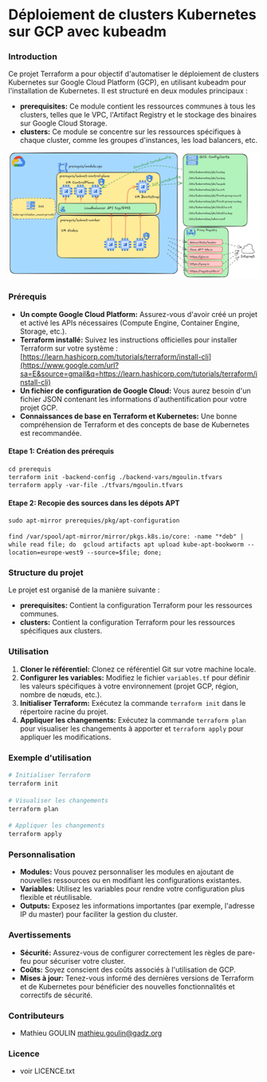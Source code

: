 # Déploiement de clusters Kubernetes sur GCP avec kubeadm

### Introduction

Ce projet Terraform a pour objectif d'automatiser le déploiement de clusters Kubernetes sur Google Cloud Platform (GCP), en utilisant kubeadm pour l'installation de Kubernetes. Il est structuré en deux modules principaux :

  * **prerequisites:** Ce module contient les ressources communes à tous les clusters, telles que le VPC, l'Artifact Registry et le stockage des binaires sur Google Cloud Storage.
  * **clusters:** Ce module se concentre sur les ressources spécifiques à chaque cluster, comme les groupes d'instances, les load balancers, etc.

![Architecture](docs/architecture.png)

### Prérequis

  * **Un compte Google Cloud Platform:** Assurez-vous d'avoir créé un projet et activé les APIs nécessaires (Compute Engine, Container Engine, Storage, etc.).
  * **Terraform installé:** Suivez les instructions officielles pour installer Terraform sur votre système : [https://learn.hashicorp.com/tutorials/terraform/install-cli](https://www.google.com/url?sa=E&source=gmail&q=https://learn.hashicorp.com/tutorials/terraform/install-cli)
  * **Un fichier de configuration de Google Cloud:** Vous aurez besoin d'un fichier JSON contenant les informations d'authentification pour votre projet GCP.
  * **Connaissances de base en Terraform et Kubernetes:** Une bonne compréhension de Terraform et des concepts de base de Kubernetes est recommandée.

#### Etape 1: Création des prérequis

```
cd prerequis
terraform init -backend-config ./backend-vars/mgoulin.tfvars 
terraform apply -var-file ./tfvars/mgoulin.tfvars 
```
#### Etape 2: Recopie des sources dans les dépots APT

```
sudo apt-mirror prerequies/pkg/apt-configuration

find /var/spool/apt-mirror/mirror/pkgs.k8s.io/core: -name "*deb" | while read file; do  gcloud artifacts apt upload kube-apt-bookworm --location=europe-west9 --source=$file; done;
```

### Structure du projet

Le projet est organisé de la manière suivante :

  * **prerequisites:** Contient la configuration Terraform pour les ressources communes.
  * **clusters:** Contient la configuration Terraform pour les ressources spécifiques aux clusters.

### Utilisation

1.  **Cloner le référentiel:** Clonez ce référentiel Git sur votre machine locale.
2.  **Configurer les variables:** Modifiez le fichier `variables.tf` pour définir les valeurs spécifiques à votre environnement (projet GCP, région, nombre de nœuds, etc.).
3.  **Initialiser Terraform:** Exécutez la commande `terraform init` dans le répertoire racine du projet.
4.  **Appliquer les changements:** Exécutez la commande `terraform plan` pour visualiser les changements à apporter et `terraform apply` pour appliquer les modifications.

### Exemple d'utilisation

```bash
# Initialiser Terraform
terraform init

# Visualiser les changements
terraform plan

# Appliquer les changements
terraform apply
```

### Personnalisation

  * **Modules:** Vous pouvez personnaliser les modules en ajoutant de nouvelles ressources ou en modifiant les configurations existantes.
  * **Variables:** Utilisez les variables pour rendre votre configuration plus flexible et réutilisable.
  * **Outputs:** Exposez les informations importantes (par exemple, l'adresse IP du master) pour faciliter la gestion du cluster.

### Avertissements

  * **Sécurité:** Assurez-vous de configurer correctement les règles de pare-feu pour sécuriser votre cluster.
  * **Coûts:** Soyez conscient des coûts associés à l'utilisation de GCP.
  * **Mises à jour:** Tenez-vous informé des dernières versions de Terraform et de Kubernetes pour bénéficier des nouvelles fonctionnalités et correctifs de sécurité.

### Contributeurs

  * Mathieu GOULIN <mathieu.goulin@gadz.org>

### Licence

  * voir LICENCE.txt